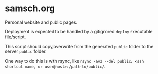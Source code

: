 # samsch.org
Personal website and public pages.

Deployment is expected to be handled by a gitignored `deploy` executable file/script.

This script should copy/overwrite from the generated `public` folder to the server `public` folder.

One way to do this is with rsync, like `rsync -avz --del public/ <ssh shortcut name, or user@host>:/path-to/public/`.
